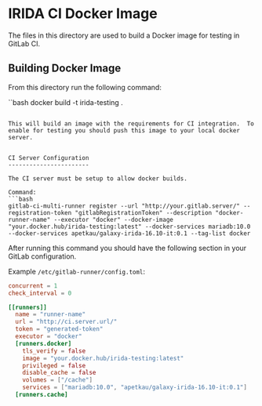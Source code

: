 IRIDA CI Docker Image
=====================

The files in this directory are used to build a Docker image for testing in GitLab CI.

Building Docker Image
---------------------

From this directory run the following command:

``bash
docker build -t irida-testing .
```

This will build an image with the requirements for CI integration.  To enable for testing you should push this image to your local docker server.


CI Server Configuration
-----------------------

The CI server must be setup to allow docker builds.  

Command:
```bash
gitlab-ci-multi-runner register --url "http://your.gitlab.server/" --registration-token "gitlabRegistrationToken" --description "docker-runner-name" --executor "docker" --docker-image "your.docker.hub/irida-testing:latest" --docker-services mariadb:10.0 --docker-services apetkau/galaxy-irida-16.10-it:0.1 --tag-list docker

```

After running this command you should have the following section in your GitLab configuration.

Example `/etc/gitlab-runner/config.toml`:

```toml
concurrent = 1
check_interval = 0

[[runners]]
  name = "runner-name"
  url = "http://ci.server.url/"
  token = "generated-token"
  executor = "docker"
  [runners.docker]
    tls_verify = false
    image = "your.docker.hub/irida-testing:latest"
    privileged = false
    disable_cache = false
    volumes = ["/cache"]
    services = ["mariadb:10.0", "apetkau/galaxy-irida-16.10-it:0.1"]
  [runners.cache]

```
